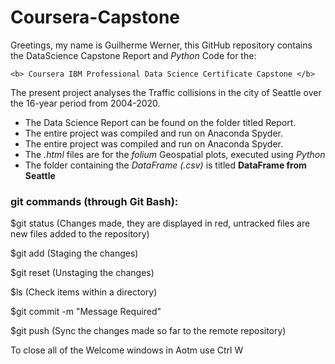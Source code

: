 # Coursera-Capstone

Greetings, my name is Guilherme Werner, this GitHub repository contains the DataScience Capstone Report and <i> Python </i> Code for the:

    <b> Coursera IBM Professional Data Science Certificate Capstone </b>
    
The present project analyses the Traffic collisions in the city of Seattle over the 16-year period from 2004-2020.

<ul>
  <li> The Data Science Report can be found on the folder titled Report. </li>
  <li> The entire project was compiled and run on Anaconda Spyder. </li>
  <li> The entire project was compiled and run on Anaconda Spyder. </li>
  <li> The <i> .html </i> files are for the <i> folium </i> Geospatial plots, executed using <i> Python </i> </li>
  <li> The folder containing the <i> DataFrame (.csv) </i> is titled <b> DataFrame from Seattle </b> </li>
</ul>

<h3> git commands (through Git Bash): </h3> 

$git status
(Changes made, they are displayed in red, untracked files are new files
  added to the repository)

$git add
(Staging the changes)

$git reset
(Unstaging the changes)

$ls
(Check items within a directory)

$git commit -m "Message Required"

$git push
(Sync the changes made so far to the remote repository)

To close all of the Welcome windows in Aotm use Ctrl W
